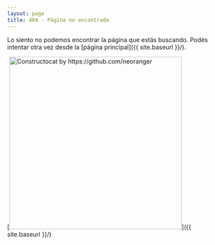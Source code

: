 ```yaml
---
layout: page
title: 404 - Página no encontrada
---
```


Lo siento no podemos encontrar la página que estás buscando. Podés intentar otra vez desde la [página principal]({{ site.baseurl }}/).

[<img src="{{ site.baseurl }}/images/404.jpg" alt="Constructocat by https://github.com/neoranger" style="width: 400px;"/>]({{ site.baseurl }}/)
